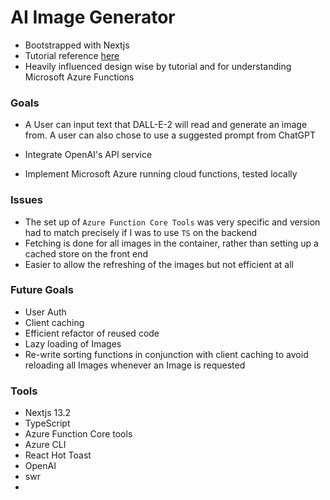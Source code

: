 # AI Image Generator

- Bootstrapped with Nextjs
- Tutorial reference [here](https://www.youtube.com/watch?v=0qHnVYSxZ4k&t=5829s)
- Heavily influenced design wise by tutorial and for understanding Microsoft Azure Functions

### Goals

- A User can input text that DALL-E-2 will read and generate an image from. A user can also chose to use a suggested prompt from ChatGPT

- Integrate OpenAI's API service
- Implement Microsoft Azure running cloud functions, tested locally

### Issues

- The set up of `Azure Function Core Tools` was very specific and version had to match precisely if I was to use `TS` on the backend
- Fetching is done for all images in the container, rather than setting up a cached store on the front end
- Easier to allow the refreshing of the images but not efficient at all

### Future Goals

- User Auth
- Client caching
- Efficient refactor of reused code
- Lazy loading of Images
- Re-write sorting functions in conjunction with client caching to avoid reloading all Images whenever an Image is requested

### Tools

- Nextjs 13.2
- TypeScript
- Azure Function Core tools
- Azure CLI
- React Hot Toast
- OpenAI
- swr
-
